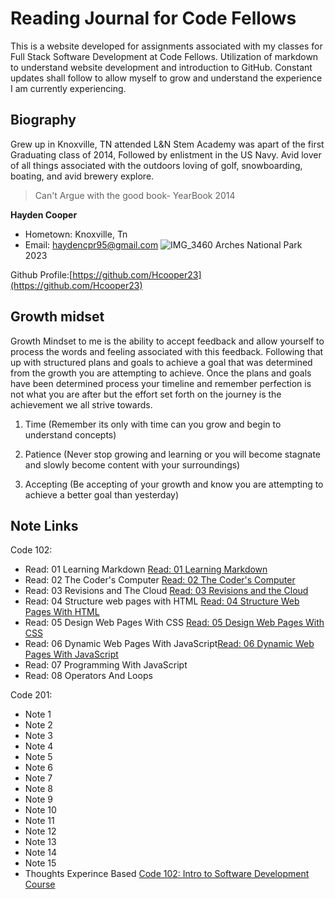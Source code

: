 # Reading Journal for Code Fellows

This is a website developed for assignments associated with my classes for Full Stack Software Development at Code Fellows. Utilization of markdown to understand website development and introduction to GitHub. Constant updates shall follow to allow myself to grow and understand the experience I am currently experiencing.

## Biography

Grew up in Knoxville, TN attended L&N Stem Academy was apart of the first Graduating class of 2014, Followed by enlistment in the US Navy. Avid lover of all things associated with the outdoors loving of golf, snowboarding, boating, and avid brewery explore.
>Can't Argue with the good book- YearBook 2014

**Hayden Cooper**

* Hometown: Knoxville, Tn
* Email: haydencpr95@gmail.com
![IMG_3460](https://user-images.githubusercontent.com/125910046/220201696-9db46c2b-5033-48cc-84b9-27e0f5244fcf.png)
Arches National Park 2023

Github Profile:[https://github.com/Hcooper23](https://github.com/Hcooper23)

## Growth midset

Growth Mindset to me is the ability to accept feedback and allow yourself to process the words and feeling associated with this feedback. Following that up with structured plans and goals to achieve a goal that was determined from the growth you are attempting to achieve. Once the plans and goals have been determined process your timeline and remember perfection is not what you are after but the effort set forth on the journey is the achievement we all strive towards.

1. Time (Remember its only with time can you grow and begin to understand concepts)

2. Patience (Never stop growing and learning or you will become stagnate and slowly become content with your surroundings)

3. Accepting (Be accepting of your growth and know you are attempting to achieve a better goal than yesterday)

## Note Links

Code 102:

* Read: 01 Learning Markdown [Read: 01 Learning Markdown](./102-Notes/Read%3A-01-Learning-Markdown.md)
* Read: 02 The Coder's Computer [Read: 02 The Coder's Computer](./102-Notes/Read%3A-02-The-Coder's-Computer.md)
* Read: 03 Revisions and The Cloud [Read: 03 Revisions and the Cloud](./102-Notes/Read%3A-03-Revisions-and-the-Cloud.md)
* Read: 04 Structure web pages with HTML [Read: 04 Structure Web Pages With HTML](./102-Notes/Read%3A-04-Structure-web-pages-with-HTML.md)
* Read: 05 Design Web Pages With CSS [Read: 05 Design Web Pages With CSS](./102-Notes/Read%3A-05-Design-web-pages-with-CSS.md)
* Read: 06 Dynamic Web Pages With JavaScript[Read: 06 Dynamic Web Pages With JavaScript](./102-Notes/Read%3A-06-Dynamic-web-pages-with-JavaScript.md)
* Read: 07 Programming With JavaScript
* Read: 08 Operators And Loops

Code 201:

* Note 1
* Note 2
* Note 3
* Note 4
* Note 5
* Note 6
* Note 7
* Note 8
* Note 9
* Note 10
* Note 11
* Note 12
* Note 13
* Note 14
* Note 15
* Thoughts Experince Based [Code 102: Intro to Software Development Course](./Thoughts%20Experince%20Based/Code%20102%3A%20Intro%20to%20Software%20Development%20Course.md)